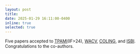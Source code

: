 ```yaml
---
layout: post
title: 
date: 2025-01-29 16:11:00-0400
inline: true
selected: true
---
```


Five papers accepted to [TPAMI](https://ieeexplore.ieee.org/xpl/RecentIssue.jsp?punumber=34)(IF>24), [WACV](https://wacv2025.thecvf.com/), [COLING](https://aclanthology.org/volumes/2025.coling-main/), and [ISBI](https://biomedicalimaging.org/2025/). Congratulations to the co-authors. 

